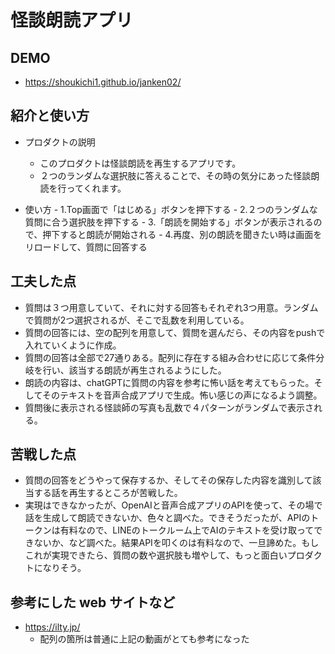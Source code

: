 # 怪談朗読アプリ
## DEMO

  - https://shoukichi1.github.io/janken02/

## 紹介と使い方

  - プロダクトの説明
    - このプロダクトは怪談朗読を再生するアプリです。
    - ２つのランダムな選択肢に答えることで、その時の気分にあった怪談朗読を行ってくれます。

  -  使い方
    - 1.Top画面で「はじめる」ボタンを押下する
    - 2.２つのランダムな質問に合う選択肢を押下する
    - 3.「朗読を開始する」ボタンが表示されるので、押下すると朗読が開始される
    - 4.再度、別の朗読を聞きたい時は画面をリロードして、質問に回答する


## 工夫した点

  - 質問は３つ用意していて、それに対する回答もそれぞれ3つ用意。ランダムで質問が2つ選択されるが、そこで乱数を利用している。
  - 質問の回答には、空の配列を用意して、質問を選んだら、その内容をpushで入れていくように作成。
  - 質問の回答は全部で27通りある。配列に存在する組み合わせに応じて条件分岐を行い、該当する朗読が再生されるようにした。
  - 朗読の内容は、chatGPTに質問の内容を参考に怖い話を考えてもらった。そしてそのテキストを音声合成アプリで生成。怖い感じの声になるよう調整。
  - 質問後に表示される怪談師の写真も乱数で４パターンがランダムで表示される。


## 苦戦した点

  - 質問の回答をどうやって保存するか、そしてその保存した内容を識別して該当する話を再生するところが苦戦した。
  - 実現はできなかったが、OpenAIと音声合成アプリのAPIを使って、その場で話を生成して朗読できないか、色々と調べた。できそうだったが、APIのトークンは有料なので、LINEのトークルーム上でAIのテキストを受け取ってできないか、など調べた。結果APIを叩くのは有料なので、一旦諦めた。もしこれが実現できたら、質問の数や選択肢も増やして、もっと面白いプロダクトになりそう。
  　
  

## 参考にした web サイトなど

  - https://ilty.jp/
    - 配列の箇所は普通に上記の動画がとても参考になった
